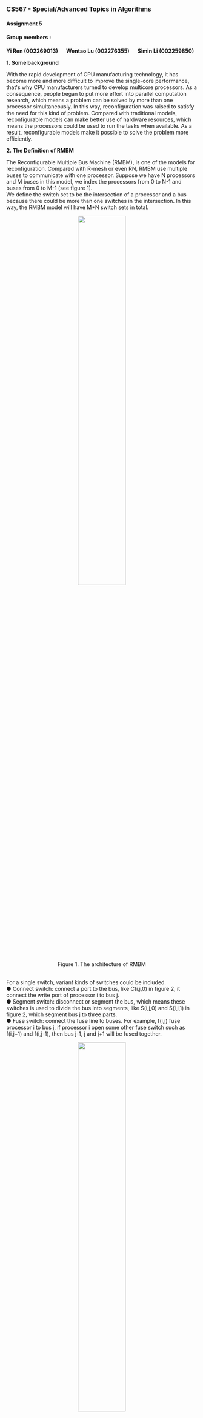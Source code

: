 ### CS567 - Special/Advanced Topics in Algorithms
#### Assignment 5
#### Group members :
**Yi Ren (002269013)** &ensp;&ensp;
**Wentao Lu (002276355)** &ensp;&ensp;
**Simin Li (002259850)**

**1. Some background**  

With the rapid development of CPU manufacturing technology, it has become more and more difficult to improve the single-core performance, that's why CPU manufacturers turned to develop multicore processors. As a consequence, people began to put more effort into parallel computation research, which means a problem can be solved by more than one processor simultaneously. In this way, reconfiguration was raised to satisfy the need for this kind of problem. Compared with traditional models, reconfigurable models can make better use of hardware resources, which means the processors could be used to run the tasks when available. As a result, reconfigurable models make it possible to solve the problem more efficiently.

**2. The Definition of RMBM**

The Reconfigurable Multiple Bus Machine (RMBM), is one of the models for reconfiguration. Compared with R-mesh or even RN, RMBM use multiple buses to communicate with one processor. Suppose we have N processors and M buses in this model, we index the processors from 0 to N-1 and buses from 0 to M-1 (see figure 1).  
We define the switch set to be the intersection of a processor and a bus because there could be more than one switches in the intersection.  In this way, the RMBM model will have M*N switch sets in total.

<div align=center><img src="http://15.222.11.163/wp-content/uploads/2020/04/RMBM-2-1024x734.png" width="50%" height="50%"></div>  
</br>
<center> Figure 1.  The architecture of RMBM </center>  
</br>

For a single switch, variant kinds of switches could be included.   
● Connect switch: connect a port to the bus, like C(i,j,0) in figure 2, it connect the write port of processor i to bus j.  
● Segment switch: disconnect or segment the bus, which means these switches is used to divide the bus into segments, like S(i,j,0) and S(i,j,1) in figure 2, which segment bus j to three parts.  
● Fuse switch: connect the fuse line to buses. For example, f(i,j) fuse processor i to bus j, if processor i open some other fuse switch such as f(i,j+1) and f(i,j-1), then bus j-1, j and j+1 will be fused together.  
<div align=center><img src="http://15.222.11.163/wp-content/uploads/2020/04/RMBM-3.png" width="50%" height="50%"></div>  
</br>
<center> Figure 2.  The structure of RMBM switch </center>

Furthermore, we can specify RMBM by different memory accessing mode, that is concurrence and exclusion. So we have 4 kinds of RMBM:   
● Exclusive-read exclusive-write (EREW) RMBM  
● Concurrent-read exclusive-write (CREW) RMBM   
● Concurrent-read concurrent-write (CRCW) RMBM   
● Exclusive-read concurrent-write (ERCW) RMBM    

While concurrent read is comprehensible, the concurrent write will need some strategy to resolve the conflict. As a consequence, 4 strategies were raised:  
● Common: when different processors write on the same bus simultaneously, the value should also be the same.   
● Collision: when different processors write on the same bus simultaneously, a collision value should be written instead of the values from processors.  
● Priority: when different processors write on the same bus simultaneously, the processor with a lower index has the priority to write.   
● Combining: when different processors write on the same bus simultaneously, an operation should be done to all the values provided by processors. The operation could be one of the follows:   
sum, product, logical conjunction, logical disjunction, logical exclusive disjunction, maximum and minimum.  

**3. Some Variants**  

Generally speaking, the RMBM model has two basic functions, segment, and fuse, which is mentioned above. Segment means the processor can divide a bus into separate segments while fuse means different buses could be connected.  
Base on segment and fuse, RMBM has four variants.   
● Basic RMBM (B-RMBM), which is non-reconfigurable, just like a PRAM. Connect switch is the only choice to constitute its switch set. In this way, B-RMBM is not able to fuse or segment buses.  
● Segmenting RMBM (S-RMBM), Compared to B-RMBM, it has the segment switch other than connecting switch. S-RMBM can segment but not fuse.  
● Fusing RMBM (F-RMBM), the F-RMBM has both fuse switch and connect switch. F-RMBM can fuse buses, however, it cannot segment buses.  
● Extended RMBM (E-RMBM), it has all the three switches mentioned, in this way, E-RMBM can fuse and segment buses.

**4. Directed Variants**  

DRMBM, which denotes the Directed Reconfigurable Multiple Bus Machine, is another variant of RMBM. The main difference between DRMBM and RMBM is the direction. In an RMBM model, a signal can be transmitted to all the buses fused, while in the DRMBM model, the signal can only be transmitted in a certain direction.   
Actually, when we look into the structure of the DRMBM model, we will notice that every processor is connected by two fuse lines in a different direction, as is shown in figure 3. One of them from top to bottom, the other keeps an inverse direction.   
Take figure 3 as an example, if we connect all the buses to fuse line 1，and a signal from processor i is placed on bus j, then that signal will be only transmitted to bus k( k > j ) that connected to fuse line.  
However, RMBM can be emulated by DRMBM when fuse line 1 and fuse line 2 are synchronized, which means the two switches of bus j and fuse line need to keep the identical state so that the signal could be transmitted in both directions.
<div align=center><img src="http://15.222.11.163/wp-content/uploads/2020/04/RMBM-4.png" width="50%" height="50%"></div>  
</br>
<center> Figure 3.  The structure of DRMBM switch </center>
</br>


Similar to RMBM model, DRMBM also has some variants:  
● Basic DRMBM (B-DRMBM  
● Segmenting DRMBM (S-DRMBM)  
● Fusing DRMBM (F-DRMBM)   
● Extended DRMBM (E-DRMBM)  

**5. Problems can be solved**  

As we know, many problems can be solved by parallel computation models with linear or even constant time. However, some of them can exploit the power of reconfiguration to a great extend,  such as Permutation Routing, Counting Bits, Prefix Sums of Bits, Neighbor Localization and Chain Sorting. One interesting thing is many problems can be solved by different kinds of reconfigurable models, with respective resources and complexity.  

For RMBM models, some of them resemble R-Mesh models. For instance, the F-RMBM is similar to HVR-RMBM, as F-RMBM comprises vertical fuse lines and horizontal buses. Also, the S-RMBM, which can be seen as a set of segmentable buses, can be used to simulate R-Mesh.   

As mentioned above, some R-Mesh algorithms can be performed on S-RMBM in constant time, we will take Neighbor Localization and Chain Sorting as an example. The object for Neighbor Localization is connecting active processors with a single bus, every active processor will hold a 'pointer' which point at the next active processor, as is illustrated in Figure 4. If a processor is active, the inner East port and West port will be disconnected, otherwise, they will be fused.

<div align=center><img src="http://15.222.11.163/wp-content/uploads/2020/04/%E6%9C%AA%E5%91%BD%E5%90%8D%E6%96%87%E4%BB%B6-1-1024x255.png" width="50%" height="50%"></div>  
</br>
<center> Figure 4.  An example of Neighbor Localization </center>
</br>

Neighbor Localization is a key point to solve Chain Sorting problem, suppose we have n integers from a<sub>0</sub> to a<sub>n-1</sub>, we can use Chain Sorting to put these integers in a certain order. We denote the given integer by b bits, then the Chain Sorting problem could be solved with a few steps as following.   
● Step 1：Denote a 2<sup>b</sup> * n R-Mesh, each processor(0,j) in the first row holds the input values respectively, as Figure 5.    
● Step 2：For every column i from 0 to n-1， broadcast the value from processor(i,0).  
● Step 3：For every row i from 0 to 2<sup>b</sup>-1, we note processor(i, j) active if and only if a<sub>j</sub> == i.   
● Step 4：For every row i from 0 to 2<sup>b</sup>-1, we construct a list L<sub>i</sub> with Neighbor Localizatin, to indicate the order of same input values.   
● Step 5：For every list  L<sub>i</sub> in Step 3，we denote p(j) as the pointer which points to the next integer in the list, as illustrated in Figure 6 stage 1.  
● Step 6：For a certain list L<sub>i</sub>, send the first and the last integer to processor(i,0). If no data is sent to processor(i,0), we will note it as inactive.  
● Step 7：Connect all the lists in ascending order, which means the last integer of L<sub>i</sub> will point to the first integer of  L<sub>k</sub>, when processor(k,0) is the next active node for processor(i,0). As illustrated in Figure 6 stage 2 and 3.   

<div align=center><img src="http://15.222.11.163/wp-content/uploads/2020/04/RMBM-7-1024x721.png" width="50%" height="50%"></div>  
</br>
<center> Figure 5.  An example of R-Mesh </center>
</br>

<div align=center><img src="http://15.222.11.163/wp-content/uploads/2020/04/RMBM-8.png" width="50%" height="50%"></div>  
</br>
<center> Figure 6. Three main stages of Chain Sorting  </center>
</br>

As mentioned, we can perform this algorithm on an S-RMBM model, which has n processors and  2<sup>b</sup> buses. Considering the algorithm runs on R-Mesh in constant time and S-RMBM can perform Neighbor Localization in constant time, it can run on RMBM in sub-linear time.   

On the one hand, RMBM models use fewer resources (processors) than R-Mesh, which seems to be economic. On the other hand, it is slower than its R-Mesh counterparts, since a processor in RMBM models is permitted to set only one switch at a time, which means time needs to be spent on the switch setting.   

**6. Relation between RMBM and shared memory models**  

The shared memory model is one of the conventional models for parallel computation, all the processors share a common memory, which means any processor has access to any memory unit. Parallel Random Access Machine (PRAM) is one of the shared memory models, it is widely used for its concise and comprehensible architecture. Broadcast with Selective Reduction (BSR) is also a shared memory model, it is based on the CRCW PRAM model with a unique combining collision resolution. Obviously, the main difference between RMBM and shared memory models is reconfiguration features, such as segment and fuse. PRAM models are non-configurable whereas RMBM models can change the connectivity between processors and buses with reconfiguration.

When we talk about the relation between reconfigurable models and shared memory models, one important thing is the computational power comparison. Here's a definition of computational power:   
For a problem of size N and for some constant c > 0, a polynomially bounded instance of a model has O(N<sup>c</sup>) elements (processors, wires, gates, etc.). Model M<sub>1</sub> is as powerful as model M<sub>2</sub> if, for every problem that an instance of M<sub>2</sub> can solve, there is an instance of M<sub>1</sub> that can solve the problem as fast as M<sub>2</sub>. Model M<sub>1</sub> is more powerful (or model M<sub>2</sub>is less powerful) if, in addition, an instance of M<sub>1</sub> can solve at least one problem faster than M<sub>2</sub>.

Generally speaking, RMBM models are more powerful than PRAM models, although some of the PRAM models are as powerful as the weak RMBMs.  
● B-RMBM, as the weakest RMBM, is as powerful as PRAM. As we know, the B-RMBM doesn't have the segment or fuse feature, therefore it is non-reconfigurable like the PRAM models.  
● CRCW PRAM is as powerful as CREW S-RMBM. Actually, each step of a PRIORITY CRCW PRAM with P processors and S shared memory cells can be simulated in O(1) time on a CREW S-RMBM [P + S, S].  
● F-RMBM and E-RMBM are more powerful than PRAM models. In fact, all of the fusing models are more powerful than PRAM models.  
The computational power comparison is illustrated in Figure 7.  

<div align=center><img src="http://15.222.11.163/wp-content/uploads/2020/04/RMBM-9.png" width="50%" height="50%"></div>  
</br>
<center> Figure 7. Power of conventional and reconfigurable models   </center>
</br>
